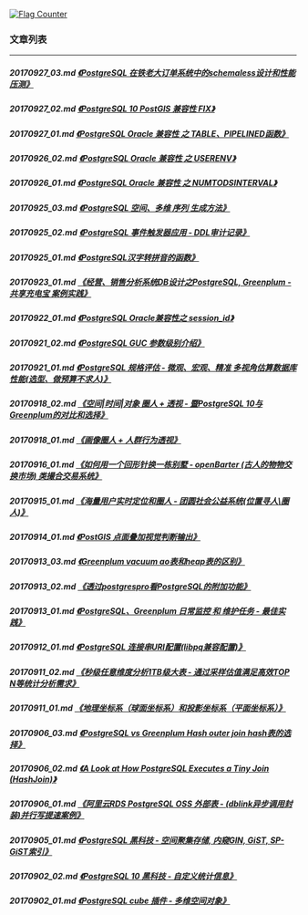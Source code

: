 <a rel="nofollow" href="http://info.flagcounter.com/h9V1"  ><img src="http://s03.flagcounter.com/count/h9V1/bg_FFFFFF/txt_000000/border_CCCCCC/columns_2/maxflags_12/viewers_0/labels_0/pageviews_0/flags_0/"  alt="Flag Counter"  border="0"  ></a>  
  
### 文章列表  
----  
##### 20170927_03.md   [《PostgreSQL 在铁老大订单系统中的schemaless设计和性能压测》](20170927_03.md)  
##### 20170927_02.md   [《PostgreSQL 10 PostGIS 兼容性 FIX》](20170927_02.md)  
##### 20170927_01.md   [《PostgreSQL Oracle 兼容性 之 TABLE、PIPELINED函数》](20170927_01.md)  
##### 20170926_02.md   [《PostgreSQL Oracle 兼容性 之 USERENV》](20170926_02.md)  
##### 20170926_01.md   [《PostgreSQL Oracle 兼容性 之 NUMTODSINTERVAL》](20170926_01.md)  
##### 20170925_03.md   [《PostgreSQL 空间、多维 序列 生成方法》](20170925_03.md)  
##### 20170925_02.md   [《PostgreSQL 事件触发器应用 - DDL审计记录》](20170925_02.md)  
##### 20170925_01.md   [《PostgreSQL汉字转拼音的函数》](20170925_01.md)  
##### 20170923_01.md   [《经营、销售分析系统DB设计之PostgreSQL, Greenplum - 共享充电宝 案例实践》](20170923_01.md)  
##### 20170922_01.md   [《PostgreSQL Oracle兼容性之 session_id》](20170922_01.md)  
##### 20170921_02.md   [《PostgreSQL GUC 参数级别介绍》](20170921_02.md)  
##### 20170921_01.md   [《PostgreSQL 规格评估 - 微观、宏观、精准 多视角估算数据库性能(选型、做预算不求人)》](20170921_01.md)  
##### 20170918_02.md   [《空间|时间|对象 圈人 + 透视 - 暨PostgreSQL 10与Greenplum的对比和选择》](20170918_02.md)  
##### 20170918_01.md   [《画像圈人 + 人群行为透视》](20170918_01.md)  
##### 20170916_01.md   [《如何用一个回形针换一栋别墅 - openBarter (古人的物物交换市场) 类撮合交易系统》](20170916_01.md)  
##### 20170915_01.md   [《海量用户实时定位和圈人 - 团圆社会公益系统(位置寻人\圈人)》](20170915_01.md)  
##### 20170914_01.md   [《PostGIS 点面叠加视觉判断输出》](20170914_01.md)  
##### 20170913_03.md   [《Greenplum vacuum ao表和heap表的区别》](20170913_03.md)  
##### 20170913_02.md   [《透过postgrespro看PostgreSQL的附加功能》](20170913_02.md)  
##### 20170913_01.md   [《PostgreSQL、Greenplum 日常监控 和 维护任务 - 最佳实践》](20170913_01.md)  
##### 20170912_01.md   [《PostgreSQL 连接串URI配置(libpq兼容配置)》](20170912_01.md)  
##### 20170911_02.md   [《秒级任意维度分析1TB级大表 - 通过采样估值满足高效TOP N等统计分析需求》](20170911_02.md)  
##### 20170911_01.md   [《地理坐标系（球面坐标系）和投影坐标系（平面坐标系）》](20170911_01.md)  
##### 20170906_03.md   [《PostgreSQL vs Greenplum Hash outer join hash表的选择》](20170906_03.md)  
##### 20170906_02.md   [《A Look at How PostgreSQL Executes a Tiny Join (HashJoin)》](20170906_02.md)  
##### 20170906_01.md   [《阿里云RDS PostgreSQL OSS 外部表 - (dblink异步调用封装)并行写提速案例》](20170906_01.md)  
##### 20170905_01.md   [《PostgreSQL 黑科技 - 空间聚集存储, 内窥GIN, GiST, SP-GiST索引》](20170905_01.md)  
##### 20170902_02.md   [《PostgreSQL 10 黑科技 - 自定义统计信息》](20170902_02.md)  
##### 20170902_01.md   [《PostgreSQL cube 插件 - 多维空间对象》](20170902_01.md)  

